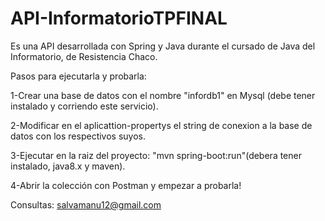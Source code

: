 # API-InformatorioTPFINAL

Es una API desarrollada con Spring y Java durante el cursado de Java del Informatorio, de Resistencia Chaco.

Pasos para ejecutarla y probarla:

1-Crear una base de datos con el nombre "infordb1" en Mysql (debe tener instalado y corriendo este servicio).

2-Modificar en el aplicattion-propertys el string de conexion a la base de datos con los respectivos suyos.

3-Ejecutar en la raiz del proyecto: "mvn spring-boot:run"(debera tener instalado, java8.x y maven).

4-Abrir la colección con Postman y empezar a probarla!


Consultas: salvamanu12@gmail.com
